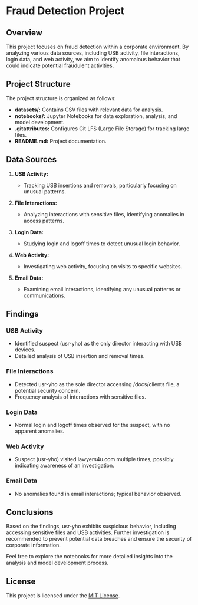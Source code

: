 # Fraud Detection Project

## Overview

This project focuses on fraud detection within a corporate environment. By analyzing various data sources, including USB activity, file interactions, login data, and web activity, we aim to identify anomalous behavior that could indicate potential fraudulent activities.

## Project Structure

The project structure is organized as follows:

- **datasets/:** Contains CSV files with relevant data for analysis.
- **notebooks/:** Jupyter Notebooks for data exploration, analysis, and model development.
- **.gitattributes:** Configures Git LFS (Large File Storage) for tracking large files.
- **README.md:** Project documentation.

## Data Sources

1. **USB Activity:**
   - Tracking USB insertions and removals, particularly focusing on unusual patterns.

2. **File Interactions:**
   - Analyzing interactions with sensitive files, identifying anomalies in access patterns.

3. **Login Data:**
   - Studying login and logoff times to detect unusual login behavior.

4. **Web Activity:**
   - Investigating web activity, focusing on visits to specific websites.

5. **Email Data:**
   - Examining email interactions, identifying any unusual patterns or communications.

## Findings

### USB Activity

- Identified suspect (usr-yho) as the only director interacting with USB devices.
- Detailed analysis of USB insertion and removal times.

### File Interactions

- Detected usr-yho as the sole director accessing /docs/clients file, a potential security concern.
- Frequency analysis of interactions with sensitive files.

### Login Data

- Normal login and logoff times observed for the suspect, with no apparent anomalies.

### Web Activity

- Suspect (usr-yho) visited lawyers4u.com multiple times, possibly indicating awareness of an investigation.

### Email Data

- No anomalies found in email interactions; typical behavior observed.

## Conclusions

Based on the findings, usr-yho exhibits suspicious behavior, including accessing sensitive files and USB activities. Further investigation is recommended to prevent potential data breaches and ensure the security of corporate information.

Feel free to explore the notebooks for more detailed insights into the analysis and model development process.

## License

This project is licensed under the [MIT License](LICENSE).
